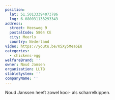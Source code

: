 ```yaml
---
position:
  lat: 51.50133394073786
  lng: 6.080031133293343
address:
  street: Heesweg 9
  postalCode: 5864 CE
  city: Meerlo
  country: Nederland
video: https://youtu.be/K5Xy5Mea6E8
categories:
  - chickens-egg
welfareBrand: ''
owner: Noud Jansen
organization: LLTB
stableSystem: ''
companyName: ''
---
```

Noud Janssen heeft zowel kooi- als scharrelkippen.
